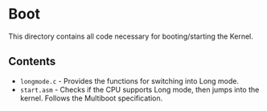 # Boot
This directory contains all code necessary for booting/starting the Kernel.

## Contents
- `longmode.c` - Provides the functions for switching into Long mode.
- `start.asm` - Checks if the CPU supports Long mode, then jumps into the kernel. Follows the Multiboot specification.
